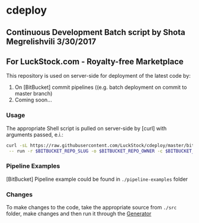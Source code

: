 # cdeploy

## Continuous Development Batch script by Shota Megrelishvili 3/30/2017
## For LuckStock.com - Royalty-free Marketplace

This repository is used on server-side for deployment of the latest code by: 
1. On [BitBucket] commit pipelines ((e.g. batch deployment on commit to master branch)
2. Coming soon...

### Usage

The appropriate Shell script is pulled on server-side by [curl] with arguments passed, e.i.:
```bash
curl -sL https://raw.githubusercontent.com/LuckStock/cdeploy/master/bitbucket-deploy.sh | bash -s \
 -- run -r $BITBUCKET_REPO_SLUG -o $BITBUCKET_REPO_OWNER -c $BITBUCKET_COMMIT
 ```

### Pipeline Examples

[BitBucket] Pipeline example could be found in `./pipeline-examples` folder

### Changes

To make changes to the code, take the appropriate source from `./src` folder,
make changes and then run it through the [Generator](ttps://argbash.io/generate)